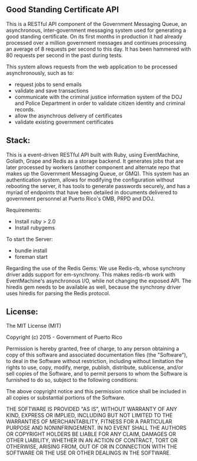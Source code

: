 Good Standing Certificate API
------------------------------

This is a RESTful API component of the Government Messaging Queue, an asynchronous, inter-government messaging system used for generating a good standing certificate. On its first months in production it had already processed over a million government messages and continues processing an average of 8 requests per second to this day. It has been hammered with 80 requests per second in the past during tests. 

This system allows requests from the web application to be processed asynchronously, such as to: 
- request jobs to send emails
- validate and save transactions
- communicate with the criminal justice information system of the DOJ and Police Department in order to validate citizen identity and criminal records.
- allow the asynchrous delivery of certificates
- validate existing government certificates 

Stack:
-----
This is a event-driven RESTful API built with Ruby, using EventMachine, Goliath, Grape and Redis as a storage backend. It generates jobs that are later processed by workers (another component and alternate repo that makes up the Government Messaging Queue, or GMQ). This system has an authentication system, allows for modifying the configuration without rebooting the server, it has tools to generate passwords securely, and has a myriad of endpoints that have been detailed in documents delivered to government personnel at Puerto Rico's OMB, PRPD and DOJ. 

Requirements:
* Install ruby > 2.0
* Install rubygems

To start the Server:
* bundle install
* foreman start


Regarding the use of the Redis Gems:
We use Redis-rb, whose synchrony driver adds support for em-synchrony. This makes redis-rb work with EventMachine's asynchronous I/O, while not changing the exposed API. The hiredis gem needs to be available as well, because the synchrony driver uses hiredis for parsing the Redis protocol.

License:
--------
The MIT License (MIT)

Copyright (c) 2015 - Government of Puerto Rico

Permission is hereby granted, free of charge, to any person obtaining a copy
of this software and associated documentation files (the "Software"), to deal
in the Software without restriction, including without limitation the rights
to use, copy, modify, merge, publish, distribute, sublicense, and/or sell
copies of the Software, and to permit persons to whom the Software is
furnished to do so, subject to the following conditions:

The above copyright notice and this permission notice shall be included in
all copies or substantial portions of the Software.

THE SOFTWARE IS PROVIDED "AS IS", WITHOUT WARRANTY OF ANY KIND, EXPRESS OR
IMPLIED, INCLUDING BUT NOT LIMITED TO THE WARRANTIES OF MERCHANTABILITY,
FITNESS FOR A PARTICULAR PURPOSE AND NONINFRINGEMENT. IN NO EVENT SHALL THE
AUTHORS OR COPYRIGHT HOLDERS BE LIABLE FOR ANY CLAIM, DAMAGES OR OTHER
LIABILITY, WHETHER IN AN ACTION OF CONTRACT, TORT OR OTHERWISE, ARISING FROM,
OUT OF OR IN CONNECTION WITH THE SOFTWARE OR THE USE OR OTHER DEALINGS IN
THE SOFTWARE.
